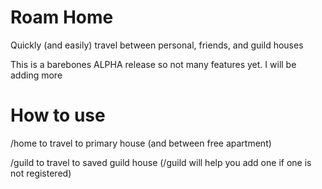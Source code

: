 # Roam Home
Quickly (and easily) travel between personal, friends, and guild houses

This is a barebones ALPHA release so not many features yet. I will be adding more

# How to use

/home to travel to primary house (and between free apartment)

/guild to travel to saved guild house (/guild will help you add one if one is not registered)
